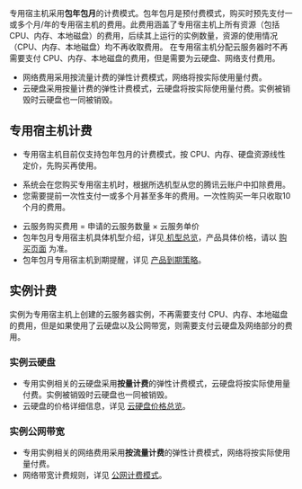 专用宿主机采用**包年包月**的计费模式。包年包月是预付费模式，购买时预先支付一或多个月/年的专用宿主机的费用。此费用涵盖了专用宿主机上所有资源（包括 CPU、内存、本地磁盘）的费用，后续其上运行的实例数量，资源的使用情况（CPU、内存、本地磁盘）均不再收取费用。
在专用宿主机分配云服务器时不再需要支付 CPU、内存、本地磁盘的费用，但是需要为云硬盘、网络支付费用。
- 网络费用采用按流量计费的弹性计费模式，网络将按实际使用量付费。
- 云硬盘采用按量计费的弹性计费模式，云硬盘将按实际使用量付费。实例被销毁时云硬盘也一同被销毁。

## 专用宿主机计费
* 专用宿主机目前仅支持包年包月的计费模式，按 CPU、内存、硬盘资源线性定价，先购买再使用。
 - 系统会在您购买专用宿主机时，根据所选机型从您的腾讯云账户中扣除费用。
 - 您需要提前一次性支付一或多个月甚至多年的费用。一次性购买一年只收取10个月的费用。
* 云服务购买费用 = 申请的云服务数量 × 云服务单价
* 包年包月专用宿主机具体机型介绍，详见[ 机型总览](https://cloud.tencent.com/doc/product/416/6477)，产品具体价格，请以 [购买页面](https://buy.cloud.tencent.com/cdh) 为准。
* 包年包月专用宿主机到期提醒，详见 [产品到期策略](https://cloud.tencent.com/doc/product/416/6210)。 

## 实例计费
实例为专用宿主机上创建的云服务器实例，不再需要支付 CPU、内存、本地磁盘的费用，但是如果使用了云硬盘以及公网带宽，则需要支付云硬盘及网络部分的费用。

### 实例云硬盘
* 专用实例相关的云硬盘采用**按量计费**的弹性计费模式，云硬盘将按实际使用量付费。实例被销毁时云硬盘也一同被销毁。
* 云硬盘的价格详细信息，详见 [云硬盘价格总览](https://cloud.tencent.com/doc/product/362/2413)。

### 实例公网带宽
* 专用实例相关的网络费用采用**按流量计费**的弹性计费模式，网络将按实际使用量付费。
* 网络带宽计费规则，详见 [公网计费模式](https://cloud.tencent.com/document/product/213/10578)。
